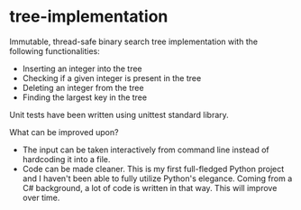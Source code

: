 # tree-implementation

Immutable, thread-safe binary search tree implementation with the following functionalities:
* Inserting an integer into the tree
* Checking if a given integer is present in the tree
* Deleting an integer from the tree
* Finding the largest key in the tree

Unit tests have been written using unittest standard library.

What can be improved upon?
* The input can be taken interactively from command line instead of hardcoding it into a file.
* Code can be made cleaner. This is my first full-fledged Python project and I haven't been able to fully utilize Python's elegance. Coming from a C# background, a lot of code is written in that way. This will improve over time.
